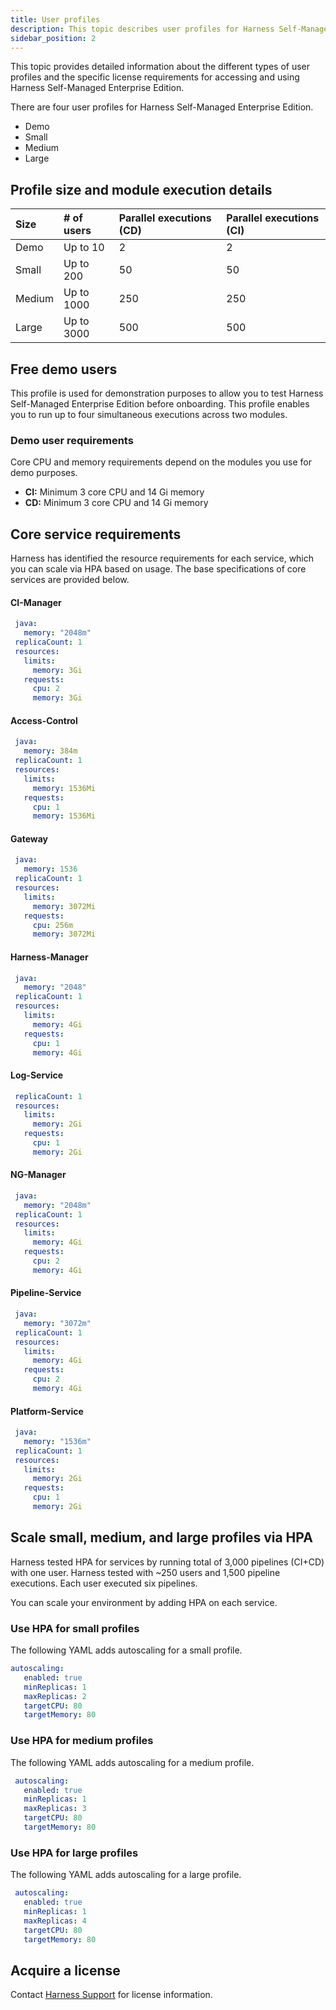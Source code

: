 ```yaml
---
title: User profiles
description: This topic describes user profiles for Harness Self-Managed Enterprise Edition.
sidebar_position: 2
---
```


This topic provides detailed information about the different types of user profiles and the specific license requirements for accessing and using Harness Self-Managed Enterprise Edition.

There are four user profiles for Harness Self-Managed Enterprise Edition.

- Demo
- Small
- Medium
- Large

## Profile size and module execution details

| **Size** | **# of users** | **Parallel executions (CD)** | **Parallel executions (CI)** |
| :-- | :-- | :-- | :--
| Demo|Up to 10|2|2
| Small|Up to 200|50|50
| Medium|Up to 1000|250|250
| Large|Up to 3000|500|500

## Free demo users

This profile is used for demonstration purposes to allow you to test Harness Self-Managed Enterprise Edition before onboarding. This profile enables you to run up to four simultaneous executions across two modules.

### Demo user requirements

Core CPU and memory requirements depend on the modules you use for demo purposes.

- **CI:** Minimum 3 core CPU and 14 Gi memory
- **CD:** Minimum 3 core CPU and 14 Gi memory

## Core service requirements

Harness has identified the resource requirements for each service, which you can scale via HPA based on usage. The base specifications of core services are provided below.

#### CI-Manager

   ```yaml
    java:
      memory: "2048m"
    replicaCount: 1
    resources:
      limits:
        memory: 3Gi
      requests:
        cpu: 2
        memory: 3Gi
   ```

#### Access-Control

   ```yaml
    java:
      memory: 384m
    replicaCount: 1
    resources:
      limits:
        memory: 1536Mi
      requests:
        cpu: 1
        memory: 1536Mi
   ```

#### Gateway

   ```yaml
    java:
      memory: 1536
    replicaCount: 1
    resources:
      limits:
        memory: 3072Mi
      requests:
        cpu: 256m
        memory: 3072Mi
   ```

#### Harness-Manager

   ```yaml
    java:
      memory: "2048"
    replicaCount: 1
    resources:
      limits:
        memory: 4Gi
      requests:
        cpu: 1
        memory: 4Gi
   ```

#### Log-Service

   ```yaml
    replicaCount: 1
    resources:
      limits:
        memory: 2Gi
      requests:
        cpu: 1
        memory: 2Gi
   ```

#### NG-Manager

   ```yaml
    java:
      memory: "2048m"
    replicaCount: 1
    resources:
      limits:
        memory: 4Gi
      requests:
        cpu: 2
        memory: 4Gi
   ```

#### Pipeline-Service

   ```yaml
    java:
      memory: "3072m"
    replicaCount: 1
    resources:
      limits:
        memory: 4Gi
      requests:
        cpu: 2
        memory: 4Gi
   ```

#### Platform-Service

   ```yaml
    java:
      memory: "1536m"
    replicaCount: 1
    resources:
      limits:
        memory: 2Gi
      requests:
        cpu: 1
        memory: 2Gi
   ```

## Scale small, medium, and large profiles via HPA

Harness tested HPA for services by running total of 3,000 pipelines (CI+CD) with one user. Harness tested with ~250 users and 1,500 pipeline executions. Each user executed six pipelines.

You can scale your environment by adding HPA on each service.

### Use HPA for small profiles

The following YAML adds autoscaling for a small profile.

   ```yaml
   autoscaling:
      enabled: true
      minReplicas: 1
      maxReplicas: 2
      targetCPU: 80
      targetMemory: 80
   ```

### Use HPA for medium profiles

The following YAML adds autoscaling for a medium profile.

   ```yaml
    autoscaling:
      enabled: true
      minReplicas: 1
      maxReplicas: 3
      targetCPU: 80
      targetMemory: 80
   ```

### Use HPA for large profiles

The following YAML adds autoscaling for a large profile.

   ```yaml
    autoscaling:
      enabled: true
      minReplicas: 1
      maxReplicas: 4
      targetCPU: 80
      targetMemory: 80
   ```

## Acquire a license

Contact [Harness Support](mailto:support@harness.io) for license information.

